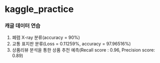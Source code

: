 # kaggle_practice
### 캐글 데이터 연습
1. 폐렴 X-ray 분류(accuracy = 90%)
2. 교통 표지판 분류(Loss = 0.11259%, accuracy = 97.96516%)
3. 상품리뷰 분석을 통한 상품 추천 예측(Recall score   : 0.96, Precision score: 0.89)

